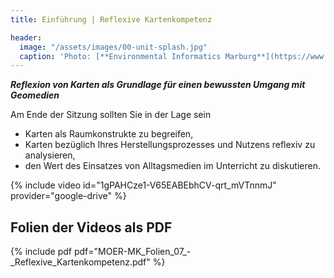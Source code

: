 ```yaml
---
title: Einführung | Reflexive Kartenkompetenz

header:
  image: "/assets/images/00-unit-splash.jpg"
  caption: 'Photo: [**Environmental Informatics Marburg**](https://www.flickr.com/environmentalinformatics-marburg/)'
---
```


***Reflexion von Karten als Grundlage für einen bewussten Umgang mit Geomedien***
<!--more-->

Am Ende der Sitzung sollten Sie in der Lage sein

  * Karten als Raumkonstrukte zu begreifen,
  * Karten bezüglich Ihres Herstellungsprozesses und Nutzens reflexiv zu analysieren,
  * den Wert des Einsatzes von Alltagsmedien im Unterricht zu diskutieren.
  
{% include video id="1gPAHCze1-V65EABEbhCV-qrt_mVTnnmJ" provider="google-drive" %}

## Folien der Videos als PDF
{% include pdf pdf="MOER-MK_Folien_07_-_Reflexive_Kartenkompetenz.pdf" %}
